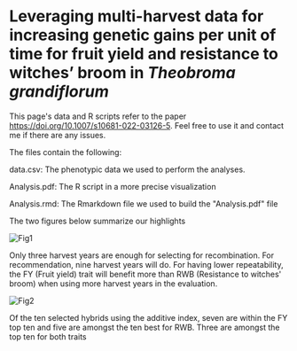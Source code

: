 # Leveraging multi-harvest data for increasing genetic gains per unit of time for fruit yield and resistance to witches’ broom in <i>Theobroma grandiflorum</i> 

This page's data and R scripts refer to the paper https://doi.org/10.1007/s10681-022-03126-5. Feel free to use it and contact me if there are any issues. 

The files contain the following:

data.csv: The phenotypic data we used to perform the analyses. 

Analysis.pdf: The R script in a more precise visualization

Analysis.rmd: The Rmarkdown file we used to build the "Analysis.pdf" file

The two figures below summarize our highlights

![Fig1](https://user-images.githubusercontent.com/101746579/198885889-7a9abd4b-bed9-4930-9226-d94df5a42860.png)

Only three harvest years are enough for selecting for recombination. For recommendation, nine harvest years will do. For having lower repeatability, the FY (Fruit yield) trait will benefit more than RWB (Resistance to witches' broom) when using more harvest years in the evaluation.

![Fig2](https://user-images.githubusercontent.com/101746579/197646815-acc4f728-f8d5-44f1-b173-db1e7871afdb.png)

Of the ten selected hybrids using the additive index, seven are within the FY top ten and five are amongst the ten best for RWB. Three are amongst the top ten for both traits
